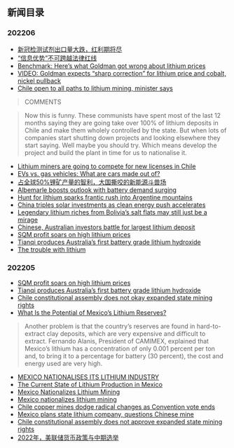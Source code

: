 ## 新闻目录

### 202206
* [新冠检测试剂出口量大跌，红利期将尽](https://c.m.163.com/news/a/HAKNSE8F0534A4SC.html)
* [“信息优势”不可跨越法律红线](https://paper.cnstock.com/html/2022-06/24/content_1630936.htm)
* [Benchmark: Here’s what Goldman got wrong about lithium prices](https://www.mining.com/benchmark-heres-what-goldman-got-wrong-about-lithium-prices/)
* [VIDEO: Goldman expects “sharp correction” for lithium price and cobalt, nickel pullback](https://www.mining.com/web/goldman-says-bull-market-in-battery-metals-is-finished-for-now/)
* [Chile open to all paths to lithium mining, minister says](https://www.mining.com/web/chiles-mining-minister-says-country-open-to-new-lithium-tenders/)
> COMMENTS

> Now this is funny. These communists have spent most of the last 12 months saying they are going take over 100% of lithium deposits in Chile and make them wholely controlled by the state. But when lots of companies start shutting down projects and looking elsewhere they start saying. Well maybe you should try. Which means develop the project and build the plant in time for us to nationalise it.

* [Lithium miners are going to compete for new licenses in Chile](https://www.mining.com/web/lithium-miners-are-going-to-compete-for-new-licenses-in-chile/)
* [EVs vs. gas vehicles: What are cars made out of?](https://www.mining.com/web/evs-vs-gas-vehicles-what-are-cars-made-out-of/)
* [占全球50%锂矿产量的智利，大国撕咬的新能源斗兽场](https://m.thepaper.cn/newsDetail_forward_16232638)
* [Albemarle boosts outlook with battery demand surging](https://www.mining.com/web/albemarle-boosts-outlook-with-battery-demand-surging/)
* [Hunt for lithium sparks frantic rush into Argentine mountains](https://www.mining.com/web/hunt-for-lithium-sparks-frantic-rush-into-argentine-mountains/)
* [China triples solar investments as clean energy push accelerates](https://www.mining.com/web/china-triples-solar-investments-as-clean-energy-push-accelerates/)
* [Legendary lithium riches from Bolivia’s salt flats may still just be a mirage](https://www.mining.com/web/legendary-lithium-riches-from-bolivias-salt-flats-may-still-just-be-a-mirage/)
* [Chinese, Australian investors battle for largest lithium deposit](https://www.mining.com/web/chinese-australian-investors-battle-for-largest-lithium-deposit/)
* [SQM profit soars on high lithium prices](https://www.mining.com/web/sqm-profit-soars-on-high-lithium-prices/)
* [Tianqi produces Australia’s first battery grade lithium hydroxide](https://www.mining.com/tianqi-produces-australias-first-battery-grade-lithium-hydroxide/)
* [The trouble with lithium](https://www.mining.com/web/the-trouble-with-lithium/)

### 202205
* [SQM profit soars on high lithium prices](https://www.mining.com/web/sqm-profit-soars-on-high-lithium-prices/)
* [Tianqi produces Australia’s first battery grade lithium hydroxide](https://www.mining.com/tianqi-produces-australias-first-battery-grade-lithium-hydroxide/)
* [Chile constitutional assembly does not okay expanded state mining rights](https://www.mining.com/web/chiles-constitutional-assembly-does-not-okay-expanded-state-mining-rights/)
* [What Is the Potential of Mexico’s Lithium Reserves?](https://mexicobusiness.news/mining/news/what-potential-mexicos-lithium-reserves)
> Another problem is that the country’s reserves are found in hard-to-extract clay deposits, which are very expensive and difficult to extract. Fernando Alanis, President of CAMIMEX, explained that Mexico’s lithium has a concentration of only 0.001 percent per ton and, to bring it to a percentage for battery (30 percent), the cost and energy used are very high.

* [MEXICO NATIONALISES ITS LITHIUM INDUSTRY](https://internationalbanker.com/brokerage/mexico-nationalises-its-lithium-industry/)
* [The Current State of Lithium Production in Mexico](https://mexicobusiness.news/mining/news/current-state-lithium-production-mexico)
* [Mexico Nationalizes Lithium Mining](https://www.jdsupra.com/legalnews/mexico-nationalizes-lithium-mining-4332469/)
* [Mexico nationalizes lithium mining](https://www.mining.com/mexico-passes-mining-reform-nationalizing-lithium/)
* [Chile copper mines dodge radical changes as Convention vote ends](https://www.mining.com/web/chile-copper-mines-dodge-radical-changes-as-convention-vote-ends/)
* [Mexico plans state lithium company, questions Chinese mine](https://abcnews.go.com/International/wireStory/mexico-plans-state-lithium-company-questions-chinese-mine-82635868)
* [Chile constitutional assembly does not approve expanded state mining rights](https://www.mining.com/web/chiles-constitutional-assembly-does-not-okay-expanded-state-mining-rights/)
* [2022年，美联储货币政策与中期选举](https://zhuanlan.zhihu.com/p/434939341)